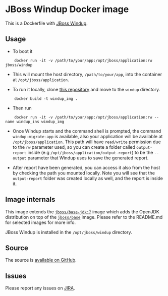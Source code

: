 # JBoss Windup Docker image

This is a Dockerfile with [JBoss Windup](http://windup.jboss.org/).

## Usage

- To boot it

```
    docker run -it -v /path/to/your/app:/opt/jboss/application:rw jboss/windup
```

- This will mount the host directory, `/path/to/your/app`, into the container at `/opt/jboss/application`.

- To run it locally, clone [this repository](https://github.com/jboss-dockerfiles/windup) and move to the `windup` directory.

```	
	docker build -t windup_img .
```
- Then run

```
	docker run -it -v /path/to/your/app:/opt/jboss/application:rw --name windup_ins windup_img
```

- Once Windup starts and the command shell is prompted, the command `windup-migrate-app` is available, also your application will be available at `/opt/jboss/application`. This path will have `read/write` permission due to the `rw` parameter used, so you can create a folder called `output-report` inside (e.g `/opt/jboss/application/output-report`) to be the `--output` parameter that Windup uses to save the generated report.

- After report have been generated, you can access it also from the host by checking the path you mounted locally. Note you will see that the `output-report` folder was created locally as well, and the report is inside it.   

## Image internals

This image extends the [`jboss/base-jdk:7`](https://github.com/JBoss-Dockerfiles/base-jdk/tree/jdk7) image which adds the OpenJDK distribution on top of the [`jboss/base`](https://github.com/JBoss-Dockerfiles/base) image. Please refer to the README.md for selected images for more info.

JBoss Windup is installed in the `/opt/jboss/windup` directory.

## Source

The source is [available on GitHub](https://github.com/JBoss-Dockerfiles/windup).

## Issues

Please report any issues on [JIRA](https://issues.jboss.org/browse/WINDUP).